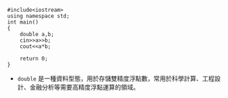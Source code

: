 ```cpp=
#include<iostream>
using namespace std;
int main()
{
	double a,b;
	cin>>a>>b;
	cout<<a*b;
	
	return 0;
}
```
+  `double` 是一種資料型態，用於存儲雙精度浮點數，常用於科學計算、工程設計、金融分析等需要高精度浮點運算的領域。